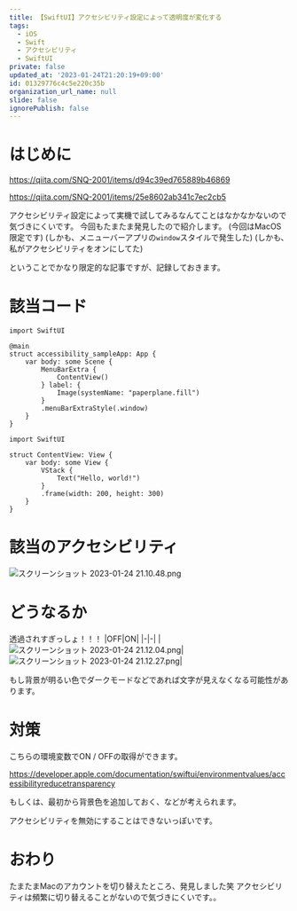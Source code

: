 ```yaml
---
title: 【SwiftUI】アクセシビリティ設定によって透明度が変化する
tags:
  - iOS
  - Swift
  - アクセシビリティ
  - SwiftUI
private: false
updated_at: '2023-01-24T21:20:19+09:00'
id: 01329776c4c5e220c35b
organization_url_name: null
slide: false
ignorePublish: false
---
```

# はじめに
https://qiita.com/SNQ-2001/items/d94c39ed765889b46869

https://qiita.com/SNQ-2001/items/25e8602ab341c7ec2cb5

アクセシビリティ設定によって実機で試してみるなんてことはなかなかないので気づきにくいです。
今回もたまたま発見したので紹介します。
(今回はMacOS限定です)
(しかも、メニューバーアプリの`window`スタイルで発生した)
(しかも、私がアクセシビリティをオンにしてた)

ということでかなり限定的な記事ですが、記録しておきます。

# 該当コード
```swift:App
import SwiftUI

@main
struct accessibility_sampleApp: App {
    var body: some Scene {
        MenuBarExtra {
            ContentView()
        } label: {
            Image(systemName: "paperplane.fill")
        }
        .menuBarExtraStyle(.window)
    }
}
```
```swift:ContentView
import SwiftUI

struct ContentView: View {
    var body: some View {
        VStack {
            Text("Hello, world!")
        }
        .frame(width: 200, height: 300)
    }
}
```

# 該当のアクセシビリティ
![スクリーンショット 2023-01-24 21.10.48.png](https://qiita-image-store.s3.ap-northeast-1.amazonaws.com/0/1745371/13ea44a8-5b70-f49b-cf99-15b3954933ab.png)

# どうなるか
透過されすぎっしょ！！！
|OFF|ON|
|-|-|
|![スクリーンショット 2023-01-24 21.12.04.png](https://qiita-image-store.s3.ap-northeast-1.amazonaws.com/0/1745371/84c982de-3d36-4def-a8b9-6b9ac2d2ccb1.png)|![スクリーンショット 2023-01-24 21.12.27.png](https://qiita-image-store.s3.ap-northeast-1.amazonaws.com/0/1745371/9063c952-3c19-ceec-c6e6-e862ce34db71.png)|

もし背景が明るい色でダークモードなどであれば文字が見えなくなる可能性があります。

# 対策
こちらの環境変数でON / OFFの取得ができます。

https://developer.apple.com/documentation/swiftui/environmentvalues/accessibilityreducetransparency

もしくは、最初から背景色を追加しておく、などが考えられます。

アクセシビリティを無効にすることはできないっぽいです。

# おわり
たまたまMacのアカウントを切り替えたところ、発見しました笑
アクセシビリティは頻繁に切り替えることがないので気づきにくいです。。
